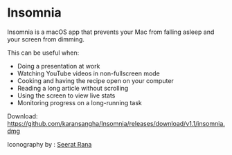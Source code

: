 # Insomnia
Insomnia is a macOS app that prevents your Mac from falling asleep and your screen from dimming.

This can be useful when:
- Doing a presentation at work
- Watching YouTube videos in non-fullscreen mode
- Cooking and having the recipe open on your computer
- Reading a long article without scrolling
- Using the screen to view live stats
- Monitoring progress on a long-running task

Download: https://github.com/karansangha/Insomnia/releases/download/v1.1/insomnia.dmg

Iconography by : [Seerat Rana](https://www.behance.net/gallery/71477561/insomina-app-icon)
